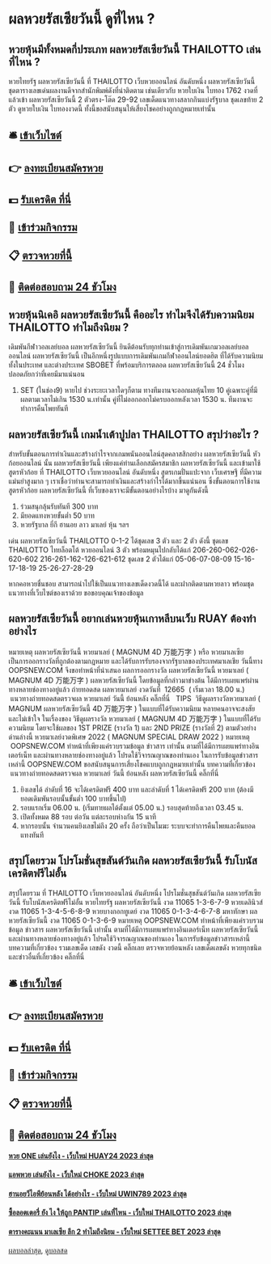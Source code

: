 # ผลหวยรัสเซียวันนี้ ดูที่ไหน ?
## หวยหุ้นมีทั้งหมดกี่ประเภท ผลหวยรัสเซียวันนี้ THAILOTTO เล่นที่ไหน ?
หวยไทยรัฐ ผลหวยรัสเซียวันนี้ ที่ THAILOTTO เว็บหวยออนไลน์ อันดับหนึ่ง ผลหวยรัสเซียวันนี้ ชุดตารางเลขเด่นผลงานดีจากสำนักพิมพ์ดังที่น่าติดตาม เช่นเดียวกับ หวยใบเงิน ใบทอง 1762 งวดที่แล้วเข้า ผลหวยรัสเซียวันนี้ 2 ตัวตรง-โต๊ด 29-92 เลขเด็ดแนวทางสลากกินแบ่งรัฐบาล ชุดเลขท้าย 2 ตัว ดูหวยใบเงิน ใบทองงวดนี้ ทั้งนี้ขอสนับสนุนให้เสี่ยงโชคอย่างถูกกฎหมายเท่านั้น

## 🛎 [เข้าเว็บไซต์](https://bit.ly/3BG5bNw)
## 👉 [ลงทะเบียนสมัครหวย](https://bit.ly/3BG5bNw)
## 💵 [รับเครดิต ที่นี่](https://bit.ly/3C3mvgS)
## 👑 [เข้าร่วมกิจกรรม](https://bit.ly/3C3mvgS)
## 📋 [ตรวจหวยที่นี้](https://bit.ly/3C3mvgS)
## 📱 [ติดต่อสอบถาม 24 ชัวโมง](https://bit.ly/3C3mvgS)

## หวยหุ้นนิเคอิ ผลหวยรัสเซียวันนี้ คืออะไร ทำไมจึงได้รับความนิยม THAILOTTO ทำไมถึงนิยม ?
เดิมพันกีฬาวอลเลย์บอล ผลหวยรัสเซียวันนี้ ยินดีต้อนรับทุกท่านเข้าสู่การเดิมพันเกมวอลเลย์บอลออนไลน์ ผลหวยรัสเซียวันนี้ เป็นอีกหนึ่งรูปแบบการเดิมพันเกมกีฬาออนไลน์ยอดฮิต ที่ได้รับความนิยมทั้งในประเทศ และต่างประเทศ SBOBET ที่พร้อมบริการตลอด ผลหวยรัสเซียวันนี้ 24 ชั่วโมง ปลอดภัยกว่าที่เคยมีมาแน่นอน
1. SET (ในช่อง9) หายไป ช่วงระยะเวลาใดๆก็ตาม ทางทีมงานจะออกผลหุ้นไทย 10 คู่เฉพาะคู่ที่มีผลตามเวลาไม่เกิน 1530 น.เท่านั้น คู่ที่ไม่ออกออกไม่ครบออกหลังเวลา 1530 น. ทีมงานจะทำการคืนโพยทันที

## ผลหวยรัสเซียวันนี้ เกมน้ำเต้าปูปลา THAILOTTO สรุปว่าอะไร ?
สำหรับขั้นตอนการทำเงินและสร้างกำไรจากเกมพนันออนไลน์สุดคลาสสิกอย่าง ผลหวยรัสเซียวันนี้ หัวก้อยออนไลน์ นั้น ผลหวยรัสเซียวันนี้ เพียงแค่ท่านเลือกสมัครสมาชิก ผลหวยรัสเซียวันนี้ และเข้ามาใช้ สูตรหัวก้อย ที่ THAILOTTO เว็บหวยออนไลน์ อันดับหนึ่ง สูตรเกมปั่นแปะจาก เว็บเศรษฐี ที่มีความแม่นยำสูงมาก ๆ เราเชื่อว่าท่านจะสามารถทำเงินและสร้างกำไรได้มากขึ้นแน่นอน ซึ่งขั้นตอนการใช้งานสูตรหัวก้อย ผลหวยรัสเซียวันนี้ ที่เว็บของเราจะมีขั้นตอนอย่างไรบ้าง มาดูกันดังนี้
1. ร่วมสนุกลุ้นรับทันที 300 บาท
2. มียอดแทงหวยขั้นต่ำ 50 บาท
3. หวยรัฐบาล ยี่กี ฮานอย ลาว มาเลย์ หุ้น ฯลฯ

เด่น ผลหวยรัสเซียวันนี้ THAILOTTO 0-1-2 ได้ชุดเลข 3 ตัว และ 2 ตัว ดังนี้
ชุดเลข THAILOTTO ไทยล็อตโต้ หวยออนไลน์ 3 ตัว พร้อมหมุนไปกลับได้แก่
206-260-062-026-620-602
216-261-162-126-621-612
ชุดเลข 2 ตัวได้แก่
05-06-07-08-09
15-16-17-18-19
25-26-27-28-29

หากคอหวยชื่นชอบ สามารถนำไปใช้เป็นแนวทางเลขเด็ดงวดนี้ได้ และฝากติดตามหวยลาว พร้อมชุดแนวทางที่เว็บไซต์ของเราด้วย
ขอขอบคุณเจ้าของข้อมูล

## ผลหวยรัสเซียวันนี้ อยากเล่นหวยหุ้นเกาหลีบนเว็บ RUAY ต้องทำอย่างไร
หมายเหตุ ผลหวยรัสเซียวันนี้ หวยมาเลย์ ( MAGNUM 4D 万能万字 ) หรือ หวยมาเลเซีย เป็นการออกรางวัลที่ถูกต้องตามกฎหมาย และได้รับการรับรองจากรัฐบาลของประเทศมาเลเชีย
วันนี้ทาง OOPSNEW.COM จึงขอทำหน้าที่นำเสนอ ผลการออกรางวัล ผลหวยรัสเซียวันนี้ หวยมาเลย์ ( MAGNUM 4D 万能万字 ) ผลหวยรัสเซียวันนี้ โดยข้อมูลที่กล่าวมาข่างต้น ได้มีการเผยแพร่ผ่านทางหลายช่องทางอยู่แล้ว
ถ่ายทอดสด ผลหวยมาเลย์ งวดวันที่  12665  ( เริ่มเวลา 18.00 น.)
 แนวทางถ่ายทอดสดตรวจผล หวยมาเลย์ วันนี้ ย้อนหลัง คลิ๊กที่นี่  
TIPS  วิธีดูผลรางวัลหวยมาเลย์ ( MAGNUM ผลหวยรัสเซียวันนี้ 4D 万能万字 ) ในแบบที่ได้รับความนิยม
หลายคนอาจจะสงสัย และไม่เข้าใจ ในเรื่องของ วิธีดูผลรางวัล หวยมาเลย์ ( MAGNUM 4D 万能万字 ) ในแบบที่ได้รับความนิยม โดยจะใช้ผลของ 1ST PRIZE (รางวัล 1) และ 2ND PRIZE (รางวัลที่ 2) ตามตัวอย่างด่านล่างนี้
หวยมาเลย์งวดพิเศษ 2022 ( MAGNUM SPECIAL DRAW 2022 )
หมายเหตุ  OOPSNEW.COM ทำหน้าที่เพียงแค่รวบรวมข้อมูล ข่าวสาร เท่านั้น ตามที่ได้มีการเผยแพร่ทางอินเตอร์เน็ท และผ่านทางหลายช่องทางอยู่แล้ว โปรดใช้วิจารณญาณของท่านเอง ในการรับข้อมูลข่าวสารเหล่านี้ OOPSNEW.COM ขอสนับสนุนการเสี่ยงโชคแบบถูกกฎหมายเท่านั้น
บทความที่เกี่ยวข้อง
 แนวทางถ่ายทอดสดตรวจผล หวยมาเลย์ วันนี้ ย้อนหลัง ผลหวยรัสเซียวันนี้ คลิ๊กที่นี่  
1. ยิงเลขได้ ลำดับที่ 16 จะได้เครดิตฟรี 400 บาท และลำดับที่ 1 ได้เครดิตฟรี 200 บาท (ต้องมียอดเดิมพันรอบนั้นขั้นต่ำ 100 บาทขึ้นไป)
2. รอบแรกเริ่ม 06.00 น. (เริ่มทายผลได้ตั้งแต่ 05.00 น.) รอบสุดท้ายถึงเวลา 03.45 น.
3. เปิดทั้งหมด 88 รอบ ต่อวัน แต่ละรอบห่างกัน 15 นาที
4. หากรอบนั้น จำนวนคนยิงเลขไม่ถึง 20 ครั้ง ถือว่าเป็นโมฆะ ระบบจะทำการคืนโพยและคืนยอดแทงทันที

## สรุปโดยรวม โปรโมชั่นสุขสันต์วันเกิด ผลหวยรัสเซียวันนี้ รับโบนัสเครดิตฟรีไม่อั้น
สรุปโดยรวม ที่ THAILOTTO เว็บหวยออนไลน์ อันดับหนึ่ง โปรโมชั่นสุขสันต์วันเกิด ผลหวยรัสเซียวันนี้ รับโบนัสเครดิตฟรีไม่อั้น หวยไทยรัฐ ผลหวยรัสเซียวันนี้ งวด 11065 1-3-6-7-9
หวยเดลินิวส์ งวด 11065 1-3-4-5-6-8-9
หวยบางกอกทูเดย์ งวด 11065 0-1-3-4-6-7-8
มหาทักษา ผลหวยรัสเซียวันนี้ งวด 11065 0-1-3-6-9
หมายเหตุ OOPSNEW.COM ทำหน้าที่เพียงแค่รวบรวมข้อมูล ข่าวสาร ผลหวยรัสเซียวันนี้ เท่านั้น ตามที่ได้มีการเผยแพร่ทางอินเตอร์เน็ท ผลหวยรัสเซียวันนี้ และผ่านทางหลายช่องทางอยู่แล้ว โปรดใช้วิจารณญาณของท่านเอง ในการรับข้อมูลข่าวสารเหล่านี้
บทความที่เกี่ยวข้อง
รวมเลขเด็ด เลขดัง งวดนี้ คลิ๊กเลย
ตรวจหวยย้อนหลัง เลขเด็ดเลขดัง หวยทุกชนิด และข่าวอื่นที่เกี่ยวข้อง คลิ๊กที่นี่

## 🛎 [เข้าเว็บไซต์](https://bit.ly/3BG5bNw)
## 👉 [ลงทะเบียนสมัครหวย](https://bit.ly/3BG5bNw)
## 💵 [รับเครดิต ที่นี่](https://bit.ly/3C3mvgS)
## 👑 [เข้าร่วมกิจกรรม](https://bit.ly/3C3mvgS)
## 📋 [ตรวจหวยที่นี้](https://bit.ly/3C3mvgS)
## 📱 [ติดต่อสอบถาม 24 ชัวโมง](https://bit.ly/3C3mvgS)

#### [หวย ONE เล่นยังไง - เว็บใหม่ HUAY24 2023 ล่าสุด](https://atom.io/themes/หวย%20one%20เล่นยังไง%20-%20เว็บใหม่%20huay24%202023%20ล่าสุด)
#### [แอพหวย เล่นยังไง - เว็บใหม่ CHOKE 2023 ล่าสุด](https://atom.io/themes/แอพหวย%20เล่นยังไง%20-%20เว็บใหม่%20choke%202023%20ล่าสุด)
#### [ฮานอยวีไอพีย้อนหลัง ได้อย่างไร - เว็บใหม่ UWIN789 2023 ล่าสุด](https://atom.io/themes/ฮานอยวีไอพีย้อนหลัง%20ได้อย่างไร%20-%20เว็บใหม่%20uwin789%202023%20ล่าสุด)
#### [ซื้อลอตเตอรี่ ยัง ไง ให้ถูก PANTIP เล่นที่ไหน - เว็บใหม่ THAILOTTO 2023 ล่าสุด](https://atom.io/themes/ซื้อลอตเตอรี่%20ยัง%20ไง%20ให้ถูก%20pantip%20เล่นที่ไหน%20-%20เว็บใหม่%20thailotto%202023%20ล่าสุด)
#### [ตารางคะแนน มาเลเซีย ลีก 2 ทำไมถึงนิยม - เว็บใหม่ SETTEE BET 2023 ล่าสุด](https://atom.io/themes/ตารางคะแนน%20มาเลเซีย%20ลีก%202%20ทำไมถึงนิยม%20-%20เว็บใหม่%20settee%20bet%202023%20ล่าสุด)

[ผลบอลล่าสุด](https://siamsport.tv "ผลบอลล่าสุด"), [ดูบอลสด](https://siamsport.tv/ดูบอลสด "ดูบอลสด")